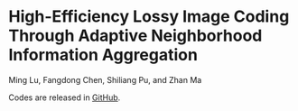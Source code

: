 # High-Efficiency Lossy Image Coding Through Adaptive Neighborhood Information Aggregation
Ming Lu, Fangdong Chen, Shiliang Pu, and Zhan Ma

Codes are released in [GitHub](https://github.com/lumingzzz/TinyLIC).
